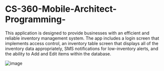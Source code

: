 # CS-360-Mobile-Architect-Programming-


This application is designed to provide  businesses with an efficient and reliable inventory management system. The app includes a login screen that implements access control, an inventory table screen that displays all of the inventory data appropriately, SMS notifications for low-inventory alerts, and the ability to Add and Edit items within the database. 

![image](https://github.com/Kyle-Conley/CS-360-Mobile-Architect-Programming-/assets/101020171/d3d9b1c1-59c2-42db-9b1f-4f0349b2db5a)
